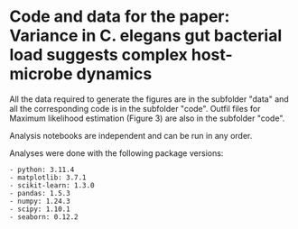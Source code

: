 # Code and data for the paper: Variance in C. elegans gut bacterial  load suggests complex host-microbe dynamics

All the data required to generate the figures are in the subfolder "data" and all the corresponding code is in the subfolder "code". Outfil files for Maximum likelihood estimation (Figure 3) are also in the subfolder "code".

Analysis notebooks are independent and can be run in any order.

Analyses were done with the following package versions:

    - python: 3.11.4
    - matplotlib: 3.7.1
    - scikit-learn: 1.3.0
    - pandas: 1.5.3
    - numpy: 1.24.3
    - scipy: 1.10.1
    - seaborn: 0.12.2
